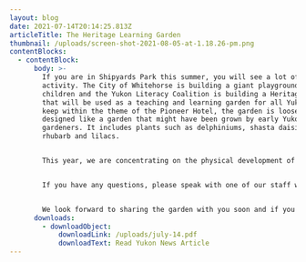 ```yaml
---
layout: blog
date: 2021-07-14T20:14:25.813Z
articleTitle: The Heritage Learning Garden
thumbnail: /uploads/screen-shot-2021-08-05-at-1.18.26-pm.png
contentBlocks:
  - contentBlock:
      body: >-
        If you are in Shipyards Park this summer, you will see a lot of new
        activity. The City of Whitehorse is building a giant playground for
        children and the Yukon Literacy Coalition is building a Heritage Garden
        that will be used as a teaching and learning garden for all Yukoners. To
        keep within the theme of the Pioneer Hotel, the garden is loosely
        designed like a garden that might have been grown by early Yukon
        gardeners. It includes plants such as delphiniums, shasta daisies,
        rhubarb and lilacs.


        This year, we are concentrating on the physical development of the garden, researching what was planted in historical gardens and experimenting with modern best gardening practices. In the spring of 2022, we will be offering “all about gardening” classes, hands-on workshops and resources for the whole family.


        If you have any questions, please speak with one of our staff working at the Pioneer Hotel in Shipyards Park or call our office at 867-668-6535.


        We look forward to sharing the garden with you soon and if you have extra perennials, we will be happy to plant them in our garden!
      downloads:
        - downloadObject:
            downloadLink: /uploads/july-14.pdf
            downloadText: Read Yukon News Article
---
```

